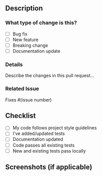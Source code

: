 ## Description

### What type of change is this?
- [ ] Bug fix
- [ ] New feature
- [ ] Breaking change
- [ ] Documentation update

### Details
Describe the changes in this pull request...

### Related Issue
Fixes #(issue number)

## Checklist
- [ ] My code follows project style guidelines
- [ ] I've added/updated tests
- [ ] Documentation updated
- [ ] Code passes all existing tests
- [ ] New and existing tests pass locally

## Screenshots (if applicable)
